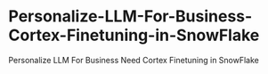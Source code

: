 # Personalize-LLM-For-Business-Cortex-Finetuning-in-SnowFlake
Personalize LLM For Business Need  Cortex Finetuning in SnowFlake
